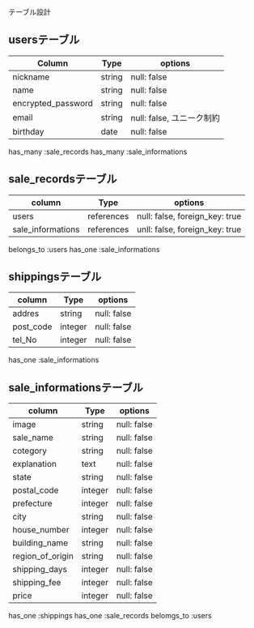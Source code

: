 テーブル設計

## usersテーブル

| Column             | Type    | options
| -------------------| --------| -------------
| nickname           | string  | null: false
| name               | string  | null: false
| encrypted_password | string  | null: false
| email              | string  | null: false, ユニーク制約
| birthday           | date    | null: false

has_many :sale_records
has_many :sale_informations

## sale_recordsテーブル

| column            | Type       | options
| ----------------- | -----------| ------------------------------
| users             | references | null: false, foreign_key: true
| sale_informations | references | unll: false, foreign_key: true

belongs_to :users
has_one :sale_informations

## shippingsテーブル

| column    | Type       | options
| --------- | ---------- | -----------
| addres    | string     | null: false
| post_code | integer    | null: false
| tel_No    | integer    | null: false

has_one :sale_informations

## sale_informationsテーブル

| column           | Type    | options
| ---------------- | ------- | -----------
| image            | string  | null: false
| sale_name        | string  | null: false
| cotegory         | string  | null: false
| explanation      | text    | null: false
| state            | string  | null: false
| postal_code      | integer | null: false
| prefecture       | integer | null: false
| city             | string  | null: false
| house_number     | integer | null: false
| building_name    | string  | null: false
| region_of_origin | string  | null: false
| shipping_days    | integer | null: false
| shipping_fee     | integer | null: false
| price            | integer | null: false

has_one :shippings
has_one :sale_records
belomgs_to :users